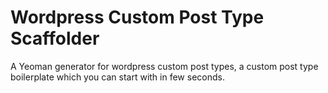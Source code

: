 # Wordpress Custom Post Type Scaffolder
A Yeoman generator for wordpress custom post types, a custom post type boilerplate which you can start with in few seconds.
